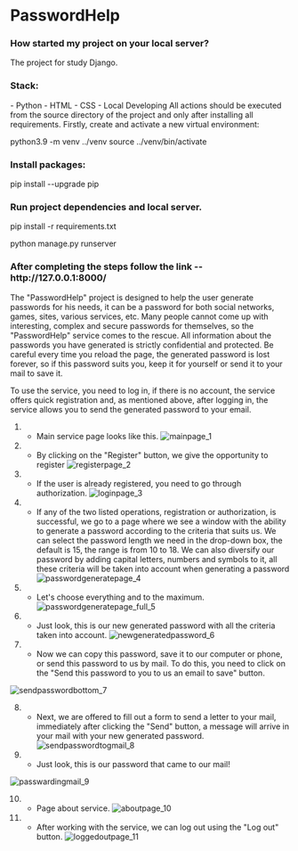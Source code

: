 <h1>PasswordHelp</h1>

<h3>How started my project on your local server?</h3>
The project for study Django.

<h3>Stack:</h3>
- Python - HTML - CSS - Local Developing All actions should be executed from the source directory of the project and only after installing all requirements.
Firstly, create and activate a new virtual environment:

python3.9 -m venv ../venv source ../venv/bin/activate

<h3>Install packages:</h3>
pip install --upgrade pip

<h3>Run project dependencies and local server.</h3>
pip install -r requirements.txt

python manage.py runserver

<h3>After completing the steps follow the link -- http://127.0.0.1:8000/</h3>


The "PasswordHelp" project is designed to help the user generate passwords for his needs, it can be a password for both social networks,
games, sites, various services, etc.
Many people cannot come up with interesting, complex and secure passwords for themselves, so the "PasswordHelp" service comes to the rescue.
All information about the passwords you have generated is strictly confidential and protected. Be careful every time you reload the page, the generated password is lost forever, so if this password suits you, keep it for yourself or send it to your mail to save it.

To use the service, you need to log in, if there is no account, the service offers quick registration and, as mentioned above, after logging in, the service allows you to send the generated password to your email.


1. - Main service page looks like this.
![mainpage_1](https://github.com/IlyaKavaleu/PasswordHelp/assets/97099564/d47d8c68-838e-4b93-87f1-4d74d15a02da)


2. - By clicking on the "Register" button, we give the opportunity to register
![registerpage_2](https://github.com/IlyaKavaleu/PasswordHelp/assets/97099564/d365e3a6-67a3-41e6-b265-8178c8a59a7c)


3. - If the user is already registered, you need to go through authorization.
![loginpage_3](https://github.com/IlyaKavaleu/PasswordHelp/assets/97099564/4f7f857e-359c-4142-b14a-39d0cfeced03)



4. - If any of the two listed operations, registration or authorization, is successful, we go to a page where we see a window with the ability to generate a password according to the criteria that suits us.
We can select the password length we need in the drop-down box, the default is 15, the range is from 10 to 18.
We can also diversify our password by adding capital letters, numbers and symbols to it, all these criteria will be taken into account when generating a password
![passwordgeneratepage_4](https://github.com/IlyaKavaleu/PasswordHelp/assets/97099564/8fda2dc4-3138-438a-b31c-9466fe4275b9)


5. - Let's choose everything and to the maximum.
![passwordgeneratepage_full_5](https://github.com/IlyaKavaleu/PasswordHelp/assets/97099564/f07598d0-4b44-426a-90dd-a33932894b3e)


6. - Just look, this is our new generated password with all the criteria taken into account.
![newgeneratedpassword_6](https://github.com/IlyaKavaleu/PasswordHelp/assets/97099564/253e6c5e-6f8e-4bb5-a1ea-e94a444ae68f)


7. - Now we can copy this password, save it to our computer or phone, or send this password to us by mail. To do this, you need to click on the "Send this password to you to us an email to save" button.
     
![sendpasswordbottom_7](https://github.com/IlyaKavaleu/PasswordHelp/assets/97099564/f275597f-3bfc-4909-a450-b126f2c11bc4)
     

8. - Next, we are offered to fill out a form to send a letter to your mail, immediately after clicking the "Send" button,
a message will arrive in your mail with your new generated password.
![sendpasswordtogmail_8](https://github.com/IlyaKavaleu/PasswordHelp/assets/97099564/3fd83afb-184e-4143-84df-6b671afc495a)


9. - Just look, this is our password that came to our mail!

![passwardingmail_9](https://github.com/IlyaKavaleu/PasswordHelp/assets/97099564/0c987ddd-3e4c-491a-be3b-af12dc3b9b2c)


10. - Page about service.
![aboutpage_10](https://github.com/IlyaKavaleu/PasswordHelp/assets/97099564/eb709da4-3a75-4898-9a37-9336118a130e)

     
11. - After working with the service, we can log out using the "Log out" button.
![loggedoutpage_11](https://github.com/IlyaKavaleu/PasswordHelp/assets/97099564/3a60f747-05ab-482b-97fa-7d7a7163e624)




      
